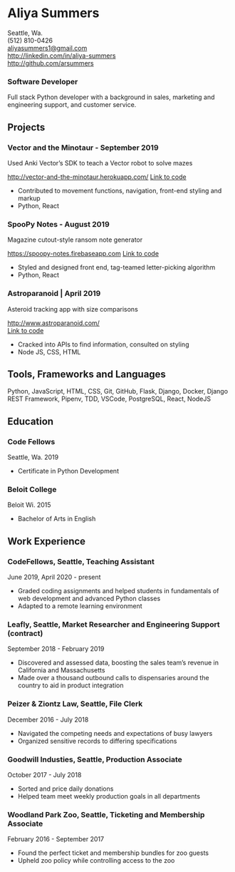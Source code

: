 # Aliya Summers

Seattle, Wa.  
(512) 810-0426  
<aliyasummers1@gmail.com>  
<http://linkedin.com/in/aliya-summers>  
<http://github.com/arsummers>  

### Software Developer
Full stack Python developer with a background in sales, marketing and  engineering support, and customer service. 

## Projects

### Vector and the Minotaur - September 2019

Used Anki Vector’s SDK to teach a Vector robot to solve mazes

<http://vector-and-the-minotaur.herokuapp.com/> 
[Link to code](https://github.com/Vector-and-the-Minotaur)
- Contributed to movement functions, navigation, front-end styling and markup
- Python, React

### SpooPy Notes - August 2019

Magazine cutout-style ransom note generator

<https://spoopy-notes.firebaseapp.com> 
[Link to code](https://github.com/SpooPy-Notes-Org)
- Styled and designed front end, tag-teamed letter-picking algorithm
- Python, React

### Astroparanoid | April 2019

Asteroid tracking app with size comparisons

<http://www.astroparanoid.com/>  
[Link to code](https://github.com/astro-paranoid/astroparanoid.com)  
- Cracked into APIs to find information, consulted on styling
- Node JS, CSS, HTML

## Tools, Frameworks and Languages

Python, JavaScript, HTML, CSS, Git, GitHub, Flask, Django, Docker, Django REST Framework, Pipenv, TDD, VSCode, PostgreSQL, React, NodeJS

## Education

### Code Fellows

Seattle, Wa. 2019
- Certificate in Python Development

### Beloit College

Beloit Wi. 2015
- Bachelor of Arts in English

## Work Experience

### CodeFellows, Seattle, Teaching Assistant

June 2019, April 2020 - present

- Graded coding assignments and helped students in fundamentals of web development and advanced Python classes
- Adapted to a remote learning environment

### Leafly, Seattle, Market Researcher and Engineering Support (contract)

September 2018 - February 2019

- Discovered and assessed data, boosting the sales team’s revenue in California and Massachusetts
- Made over a thousand outbound calls to dispensaries around the country to aid in product integration

### Peizer & Ziontz Law, Seattle, File Clerk

December 2016 - July 2018

- Navigated the competing needs and expectations of busy lawyers
- Organized sensitive records  to differing specifications

### Goodwill Industies, Seattle, Production Associate

October 2017 - July 2018

- Sorted and price daily donations
- Helped team meet weekly production goals in all departments

### Woodland Park Zoo, Seattle, Ticketing and Membership Associate

February 2016 - September 2017

- Found the perfect ticket and membership bundles for zoo guests
- Upheld zoo policy while controlling access to the zoo